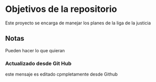 # Objetivos de la repositorio

Este proyecto se encarga de manejar los planes de la liga de la justicia


## Notas
Pueden hacer lo que quieran
### Actualizado desde Git Hub
este mensaje es editado cpmpletamente desde Github
